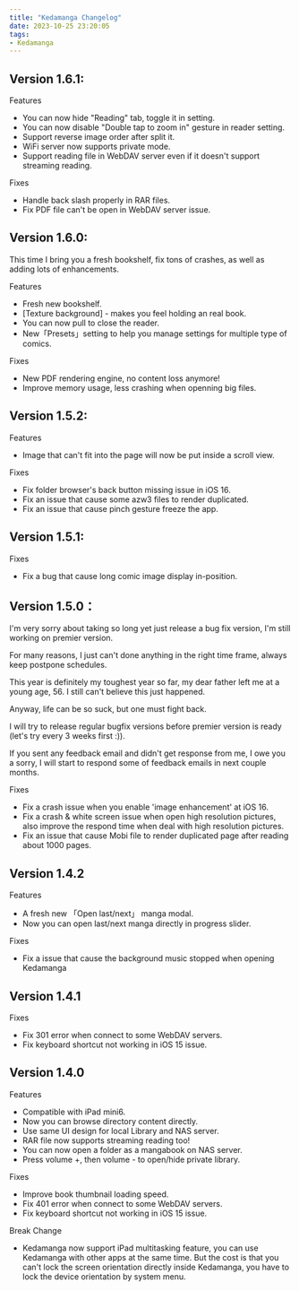 ```yaml
---
title: "Kedamanga Changelog"
date: 2023-10-25 23:20:05
tags:
- Kedamanga
---
```


## Version 1.6.1:
Features
- You can now hide "Reading" tab, toggle it in setting.
- You can now disable "Double tap to zoom in" gesture in reader setting.
- Support reverse image order after split it.
- WiFi server now supports private mode.
- Support reading file in WebDAV server even if it doesn't support streaming reading.

Fixes
- Handle back slash properly in RAR files.
- Fix PDF file can't be open in WebDAV server issue.

## Version 1.6.0:
This time I bring you a fresh bookshelf, fix tons of crashes, as well as adding lots of enhancements.

Features
- Fresh new bookshelf.
- [Texture background] - makes you feel holding an real book.
- You can now pull to close the reader.
- New「Presets」setting to help you manage settings for multiple type of comics.

Fixes
- New PDF rendering engine, no content loss anymore!
- Improve memory usage, less crashing when openning big files.

## Version 1.5.2:
Features
- Image that can't fit into the page will now be put inside a scroll view.

Fixes
- Fix folder browser's back button missing issue in iOS 16.
- Fix an issue that cause some azw3 files to render duplicated.
- Fix an issue that cause pinch gesture freeze the app.

## Version 1.5.1:
Fixes
- Fix a bug that cause long comic image display in-position.

## Version 1.5.0：

I'm very sorry about taking so long yet just release a bug fix version, I'm still working on premier version.

For many reasons, I just can't done anything in the right time frame, always keep postpone schedules.

This year is definitely my toughest year so far, my dear father left me at a young age, 56. I still can't believe this just happened.

Anyway, life can be so suck, but one must fight back.

I will try to release regular bugfix versions before premier version is ready (let's try every 3 weeks first :)).

If you sent any feedback email and didn't get response from me, I owe you a sorry, I will start to respond some of feedback emails in next couple months.

Fixes
- Fix a crash issue when you enable 'image enhancement' at iOS 16.
- Fix a crash & white screen issue when open high resolution pictures, also improve the respond time when deal with high resolution pictures.
- Fix an issue that cause Mobi file to render duplicated page after reading about 1000 pages.


## Version 1.4.2
Features
- A fresh new 「Open last/next」 manga modal.
- Now you can open last/next manga directly in progress slider.

Fixes
- Fix a issue that cause the background music stopped when opening Kedamanga

## Version 1.4.1
Fixes
- Fix 301 error when connect to some WebDAV servers.
- Fix keyboard shortcut not working in iOS 15 issue.

## Version 1.4.0
Features
- Compatible with iPad mini6.
- Now you can browse directory content directly.
- Use same UI design for local Library and NAS server.
- RAR file now supports streaming reading too!
- You can now open a folder as a mangabook on NAS server.
- Press volume +, then volume - to open/hide private library.

Fixes
- Improve book thumbnail loading speed.
- Fix 401 error when connect to some WebDAV servers.
- Fix keyboard shortcut not working in iOS 15 issue.

Break Change
- Kedamanga now support iPad multitasking feature, you can use Kedamanga with other apps at the same time. But the cost is that you can't lock the screen orientation directly inside Kedamanga, you have to lock the device orientation by system menu.
